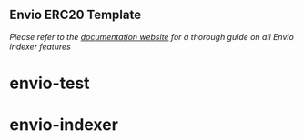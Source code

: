 ## Envio ERC20 Template

*Please refer to the [documentation website](https://docs.envio.dev) for a thorough guide on all Envio indexer features*
# envio-test
# envio-indexer
